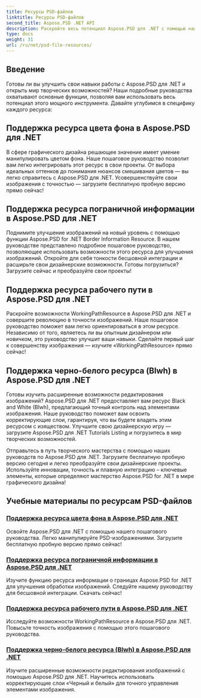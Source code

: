 ```yaml
---
title: Ресурсы PSD-файлов
linktitle: Ресурсы PSD-файлов
second_title: Aspose.PSD .NET API
description: Раскройте весь потенциал Aspose.PSD для .NET с помощью наших руководств. Легко настраивайте цвет фона, информацию о границах, рабочий путь и черно-белые ресурсы.
type: docs
weight: 31
url: /ru/net/psd-file-resources/
---
```


## Введение

Готовы ли вы улучшить свои навыки работы с Aspose.PSD для .NET и открыть мир творческих возможностей? Наши подробные руководства охватывают основные функции, позволяя вам использовать весь потенциал этого мощного инструмента. Давайте углубимся в специфику каждого ресурса:

## Поддержка ресурса цвета фона в Aspose.PSD для .NET

В сфере графического дизайна решающее значение имеет умение манипулировать цветом фона. Наше пошаговое руководство позволит вам легко интегрировать этот ресурс в свои проекты. От выбора идеальных оттенков до понимания нюансов смешивания цветов — вы легко справитесь с Aspose.PSD для .NET. Усовершенствуйте свои изображения с точностью — загрузите бесплатную пробную версию прямо сейчас!

## Поддержка ресурса пограничной информации в Aspose.PSD для .NET

Поднимите улучшение изображений на новый уровень с помощью функции Aspose.PSD for .NET Border Information Resource. В нашем руководстве представлено подробное пошаговое руководство, позволяющее использовать возможности этого ресурса для улучшения изображений. Откройте для себя тонкости бесшовной интеграции и расширьте свои дизайнерские возможности. Готовы погрузиться? Загрузите сейчас и преобразуйте свои проекты!

## Поддержка ресурса рабочего пути в Aspose.PSD для .NET

Раскройте возможности WorkingPathResource в Aspose.PSD для .NET и совершите революцию в точности изображений. Наше пошаговое руководство поможет вам легко ориентироваться в этом ресурсе. Независимо от того, являетесь ли вы опытным дизайнером или новичком, это руководство улучшит ваши навыки. Сделайте первый шаг к совершенству изображения — изучите «WorkingPathResource» прямо сейчас!

## Поддержка черно-белого ресурса (Blwh) в Aspose.PSD для .NET

Готовы изучить расширенные возможности редактирования изображений? Aspose.PSD для .NET предоставляет вам ресурс Black and White (Blwh), предлагающий точный контроль над элементами изображения. Наше руководство поможет вам освоить корректирующие слои, гарантируя, что вы будете владеть этим ресурсом с изяществом. Улучшите свою дизайнерскую игру — загрузите Aspose.PSD для .NET Tutorials Listing и погрузитесь в мир творческих возможностей.

Отправьтесь в путь творческого мастерства с помощью наших руководств по Aspose.PSD для .NET. Загрузите бесплатную пробную версию сегодня и легко преобразуйте свои дизайнерские проекты. Используйте инновации, точность и плавную интеграцию – ключевые элементы, которые определяют мастерство Aspose.PSD for .NET в мире графического дизайна!

## Учебные материалы по ресурсам PSD-файлов
### [Поддержка ресурса цвета фона в Aspose.PSD для .NET](./supporting-background-color-resource/)
Освойте Aspose.PSD для .NET с помощью нашего пошагового руководства. Легко манипулируйте PSD-изображениями. Загрузите бесплатную пробную версию прямо сейчас!
### [Поддержка ресурса пограничной информации в Aspose.PSD для .NET](./supporting-border-information-resource/)
Изучите функцию ресурса информации о границах Aspose.PSD for .NET для улучшения обработки изображений. Следуйте нашему руководству для бесшовной интеграции. Скачать сейчас!
### [Поддержка ресурса рабочего пути в Aspose.PSD для .NET](./supporting-working-path-resource/)
Исследуйте возможности WorkingPathResource в Aspose.PSD для .NET. Повысьте точность изображения с помощью этого пошагового руководства.
### [Поддержка черно-белого ресурса (Blwh) в Aspose.PSD для .NET](./supporting-black-and-white-blwh-resource/)
Изучите расширенные возможности редактирования изображений с помощью Aspose.PSD для .NET. Научитесь использовать корректирующие слои «Черный и белый» для точного управления элементами изображения.